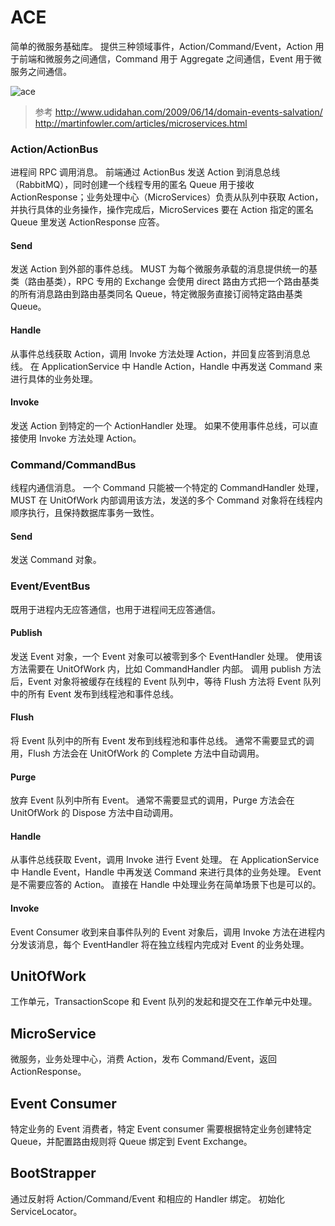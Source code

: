 ﻿# ACE

简单的微服务基础库。
提供三种领域事件，Action/Command/Event，Action 用于前端和微服务之间通信，Command 用于 Aggregate 之间通信，Event 用于微服务之间通信。

![ace](https://github.com/hotjk/ace/blob/master/ace.jpg)

> 参考
> http://www.udidahan.com/2009/06/14/domain-events-salvation/
> http://martinfowler.com/articles/microservices.html

### Action/ActionBus

进程间 RPC 调用消息。
前端通过 ActionBus 发送 Action 到消息总线（RabbitMQ），同时创建一个线程专用的匿名 Queue 用于接收 ActionResponse；业务处理中心（MicroServices）负责从队列中获取 Action，并执行具体的业务操作，操作完成后，MicroServices 要在 Action 指定的匿名 Queue 里发送 ActionResponse 应答。

#### Send

发送 Action 到外部的事件总线。
MUST 为每个微服务承载的消息提供统一的基类（路由基类），RPC 专用的 Exchange 会使用 direct 路由方式把一个路由基类的所有消息路由到路由基类同名 Queue，特定微服务直接订阅特定路由基类 Queue。

#### Handle

从事件总线获取 Action，调用 Invoke 方法处理 Action，并回复应答到消息总线。
在 ApplicationService 中 Handle Action，Handle 中再发送 Command 来进行具体的业务处理。

#### Invoke

发送 Action 到特定的一个 ActionHandler 处理。
如果不使用事件总线，可以直接使用 Invoke 方法处理 Action。

### Command/CommandBus

线程内通信消息。
一个 Command 只能被一个特定的 CommandHandler 处理，MUST 在 UnitOfWork 内部调用该方法，发送的多个 Command 对象将在线程内顺序执行，且保持数据库事务一致性。

#### Send

发送 Command 对象。

### Event/EventBus

既用于进程内无应答通信，也用于进程间无应答通信。

#### Publish

发送 Event 对象，一个 Event 对象可以被零到多个 EventHandler 处理。
使用该方法需要在 UnitOfWork 内，比如 CommandHandler 内部。
调用 publish 方法后，Event 对象将被缓存在线程的 Event 队列中，等待 Flush 方法将 Event 队列中的所有 Event 发布到线程池和事件总线。

#### Flush

将 Event 队列中的所有 Event 发布到线程池和事件总线。
通常不需要显式的调用，Flush 方法会在 UnitOfWork 的 Complete 方法中自动调用。 

#### Purge

放弃 Event 队列中所有 Event。
通常不需要显式的调用，Purge 方法会在 UnitOfWork 的 Dispose 方法中自动调用。

#### Handle

从事件总线获取 Event，调用 Invoke 进行 Event 处理。
在 ApplicationService 中 Handle Event，Handle 中再发送 Command 来进行具体的业务处理。
Event 是不需要应答的 Action。
直接在 Handle 中处理业务在简单场景下也是可以的。

#### Invoke

Event Consumer 收到来自事件队列的 Event 对象后，调用 Invoke 方法在进程内分发该消息，每个 EventHandler 将在独立线程内完成对 Event 的业务处理。

## UnitOfWork

工作单元，TransactionScope 和 Event 队列的发起和提交在工作单元中处理。

## MicroService

微服务，业务处理中心，消费 Action，发布 Command/Event，返回 ActionResponse。

## Event Consumer

特定业务的 Event 消费者，特定 Event consumer 需要根据特定业务创建特定 Queue，并配置路由规则将 Queue 绑定到 Event Exchange。

## BootStrapper

通过反射将 Action/Command/Event 和相应的 Handler 绑定。
初始化 ServiceLocator。
